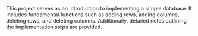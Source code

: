 This project serves as an introduction to implementing a simple database. It includes fundamental functions such as adding rows, adding columns, deleting rows, and deleting columns. Additionally, detailed notes outlining the implementation steps are provided.
